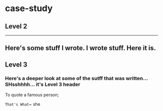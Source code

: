 # case-study
## **Level 2**
---
Here's some stuff I wrote. I wrote stuff. Here it is.
---

## **Level 3**
### Here's a deeper look at some of the sutff that was written... SHsshhhh... it's Level 3 header

To quote a famous person; 

`That's What`~ she
